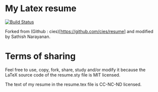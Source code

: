 # My Latex resume

[![Build Status](https://travis-ci.org/sowmyanarayanan1/resume.svg?branch=master)](https://travis-ci.org/sowmyanarayanan1/resume)

Forked from (Github : cies)[https://github.com/cies/resume] and modified by Sathish Narayanan. 

# Terms of sharing

Feel free to use, copy, fork, share, study and/or modify it because the LaTeX source code of the resume.sty file is MIT licensed.

The text of my resume in the resume.tex file is CC-NC-ND licensed.
